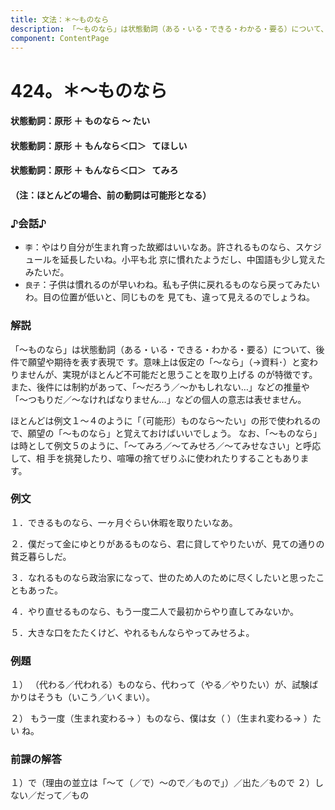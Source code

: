 ```yaml
---
title: 文法：＊～ものなら
description: 「～ものなら」は状態動詞（ある・いる・できる・わかる・要る）について、後件で願望や期待を表す表現で す。意味上は仮定の「～なら」（→資料･）と変わりませんが、実現がほとんど不可能だと思うことを取り上げる のが特徴です。また、後件には制約があって、「～だろう／～かもしれない…」などの推量や「～つもりだ／～なければなりません…」などの個人の意志は表せません。
component: ContentPage
---
```



# 424。＊～ものなら
#### 状態動詞：原形 ＋ ものなら ～ たい
#### 状態動詞：原形 ＋ もんなら＜口＞   てほしい
#### 状態動詞：原形 ＋ もんなら＜口＞   てみろ
#### （注：ほとんどの場合、前の動詞は可能形となる）
### ♪会話♪
- `李`：やはり自分が生まれ育った故郷はいいなあ。許されるものなら、スケジュールを延長したいね。小平も北 京に慣れたようだし、中国語も少し覚えたみたいだ。
- `良子`：子供は慣れるのが早いわね。私も子供に戻れるものなら戻ってみたいわ。目の位置が低いと、同じものを 見ても、違って見えるのでしょうね。
### 解説
「～ものなら」は状態動詞（ある・いる・できる・わかる・要る）について、後件で願望や期待を表す表現で す。意味上は仮定の「～なら」（→資料･）と変わりませんが、実現がほとんど不可能だと思うことを取り上げる のが特徴です。また、後件には制約があって、「～だろう／～かもしれない…」などの推量や「～つもりだ／～なければなりません…」などの個人の意志は表せません。

ほとんどは例文１～４のように「（可能形）ものなら～たい」の形で使われるので、願望の「～ものなら」と覚えておけばいいでしょう。 なお、「～ものなら」は時として例文５のように、「～てみろ／～てみせろ／～てみせなさい」と呼応して、相
手を挑発したり、喧嘩の捨てぜりふに使われたりすることもあります。
### 例文
１．できるものなら、一ヶ月ぐらい休暇を取りたいなあ。

２．僕だって金にゆとりがあるものなら、君に貸してやりたいが、見ての通りの貧乏暮らしだ。

３．なれるものなら政治家になって、世のため人のために尽くしたいと思ったこともあった。

４．やり直せるものなら、もう一度二人で最初からやり直してみないか。

５．大きな口をたたくけど、やれるもんならやってみせろよ。
### 例題
１） （代わる／代われる）ものなら、代わって（やる／やりたい）が、試験ばかりはそうも（いこう／いくまい）。

２） もう一度（生まれ変わる→ ）ものなら、僕は女（ ）（生まれ変わる→ ）たい ね。
### 前課の解答
１）で（理由の並立は「～て（／で）～ので／もので」）／出た／もので
２）しない／だって／もの
